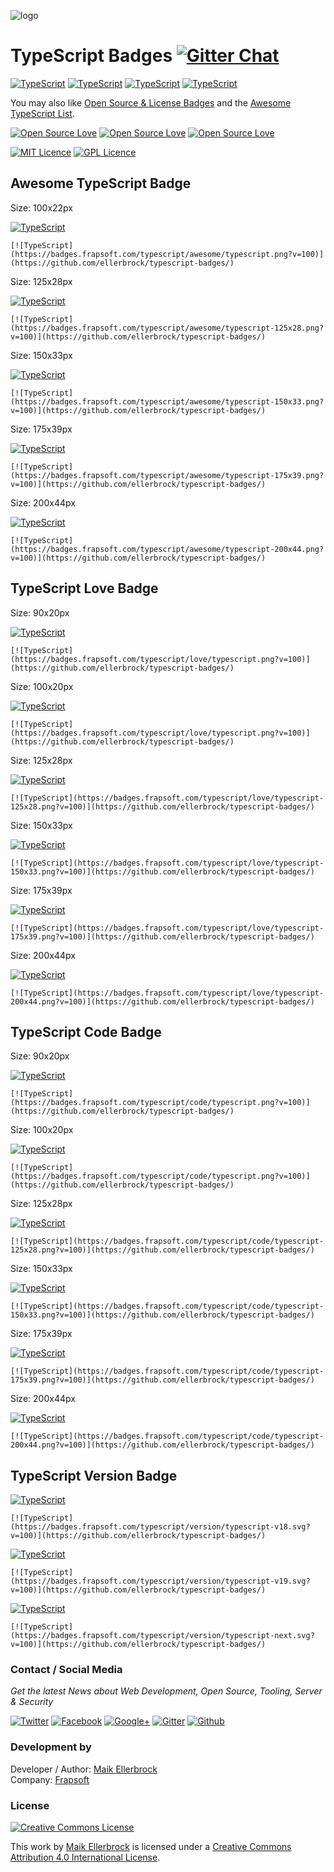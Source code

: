 ![logo](https://github.frapsoft.com/top/awesome-typescript.png?v=100)  

# TypeScript Badges [![Gitter Chat](https://badges.gitter.im/frapsoft/frapsoft.svg?v=100)](https://gitter.im/frapsoft/frapsoft/)  

[![TypeScript](https://badges.frapsoft.com/typescript/awesome/typescript.png?v=100)](https://github.com/ellerbrock/typescript-badges/) [![TypeScript](https://badges.frapsoft.com/typescript/code/typescript.png?v=100)](https://github.com/ellerbrock/typescript-badges/) [![TypeScript](https://badges.frapsoft.com/typescript/love/typescript.png?v=100)](https://github.com/ellerbrock/typescript-badges/) [![TypeScript](https://badges.frapsoft.com/typescript/version/typescript-v19.svg)](https://github.com/ellerbrock/typescript-badges/) 

You may also like [Open Source & License Badges](https://github.com/ellerbrock/typescript-badges/) and the [Awesome TypeScript List](https://github.com/ellerbrock/awesome-typescript).    

[![Open Source Love](https://badges.frapsoft.com/os/v1/open-source.png?v=102)](https://github.com/ellerbrock/open-source-badge/)  [![Open Source Love](https://badges.frapsoft.com/os/v2/open-source.png?v=102)](https://github.com/ellerbrock/open-source-badge/) [![Open Source Love](https://badges.frapsoft.com/os/v3/open-source.png?v=102)](https://github.com/ellerbrock/open-source-badge/)  

[![MIT Licence](https://badges.frapsoft.com/os/mit/mit.png?v=102)](https://opensource.org/licenses/mit-license.php) [![GPL Licence](https://badges.frapsoft.com/os/gpl/gpl.png?v=102)](https://opensource.org/licenses/GPL-3.0/)  


## Awesome TypeScript Badge

Size: 100x22px  

[![TypeScript](https://badges.frapsoft.com/typescript/awesome/typescript.png?v=100)](https://github.com/ellerbrock/open-source-badge/)  

`[![TypeScript](https://badges.frapsoft.com/typescript/awesome/typescript.png?v=100)](https://github.com/ellerbrock/typescript-badges/)`  


Size: 125x28px  

[![TypeScript](https://badges.frapsoft.com/typescript/awesome/typescript-125x28.png?v=100)](https://github.com/ellerbrock/typescript-badges/)  

`[![TypeScript](https://badges.frapsoft.com/typescript/awesome/typescript-125x28.png?v=100)](https://github.com/ellerbrock/typescript-badges/)`  

Size: 150x33px  

[![TypeScript](https://badges.frapsoft.com/typescript/awesome/typescript-150x33.png?v=100)](https://github.com/ellerbrock/typescript-badges/)  

`[![TypeScript](https://badges.frapsoft.com/typescript/awesome/typescript-150x33.png?v=100)](https://github.com/ellerbrock/typescript-badges/)`  

Size: 175x39px  

[![TypeScript](https://badges.frapsoft.com/typescript/awesome/typescript-175x39.png?v=100)](https://github.com/ellerbrock/typescript-badges/)  

`[![TypeScript](https://badges.frapsoft.com/typescript/awesome/typescript-175x39.png?v=100)](https://github.com/ellerbrock/typescript-badges/)`  

Size: 200x44px  

[![TypeScript](https://badges.frapsoft.com/typescript/awesome/typescript-200x44.png?v=100)](https://github.com/ellerbrock/typescript-badges/)  

`[![TypeScript](https://badges.frapsoft.com/typescript/awesome/typescript-200x44.png?v=100)](https://github.com/ellerbrock/typescript-badges/)`  


## TypeScript Love Badge

Size: 90x20px  

[![TypeScript](https://badges.frapsoft.com/typescript/love/typescript.svg?v=100)](https://github.com/ellerbrock/typescript-badges/)  

`[![TypeScript](https://badges.frapsoft.com/typescript/love/typescript.png?v=100)](https://github.com/ellerbrock/typescript-badges/)`  

Size: 100x20px  

[![TypeScript](https://badges.frapsoft.com/typescript/love/typescript.png?v=100)](https://github.com/ellerbrock/typescript-badges/)  

`[![TypeScript](https://badges.frapsoft.com/typescript/love/typescript.png?v=100)](https://github.com/ellerbrock/typescript-badges/)`  


Size: 125x28px  

[![TypeScript](https://badges.frapsoft.com/typescript/love/typescript-125x28.png?v=100)](https://github.com/ellerbrock/typescript-badges/)  

`[![TypeScript](https://badges.frapsoft.com/typescript/love/typescript-125x28.png?v=100)](https://github.com/ellerbrock/typescript-badges/)`  

Size: 150x33px  

[![TypeScript](https://badges.frapsoft.com/typescript/love/typescript-150x33.png?v=100)](https://github.com/ellerbrock/typescript-badges/)  

`[![TypeScript](https://badges.frapsoft.com/typescript/love/typescript-150x33.png?v=100)](https://github.com/ellerbrock/typescript-badges/)`  

Size: 175x39px  

[![TypeScript](https://badges.frapsoft.com/typescript/love/typescript-175x39.png?v=100)](https://github.com/ellerbrock/typescript-badges/)  

`[![TypeScript](https://badges.frapsoft.com/typescript/love/typescript-175x39.png?v=100)](https://github.com/ellerbrock/typescript-badges/)`  

Size: 200x44px  

[![TypeScript](https://badges.frapsoft.com/typescript/love/typescript-200x44.png?v=100)](https://github.com/ellerbrock/typescript-badges/)  

`[![TypeScript](https://badges.frapsoft.com/typescript/love/typescript-200x44.png?v=100)](https://github.com/ellerbrock/typescript-badges/)`  


## TypeScript Code Badge

Size: 90x20px  

[![TypeScript](https://badges.frapsoft.com/typescript/code/typescript.svg?v=100)](https://github.com/ellerbrock/typescript-badges/)  

`[![TypeScript](https://badges.frapsoft.com/typescript/code/typescript.png?v=100)](https://github.com/ellerbrock/typescript-badges/)`  

Size: 100x20px  

[![TypeScript](https://badges.frapsoft.com/typescript/code/typescript.png?v=100)](https://github.com/ellerbrock/typescript-badges/)  

`[![TypeScript](https://badges.frapsoft.com/typescript/code/typescript.png?v=100)](https://github.com/ellerbrock/typescript-badges/)`  


Size: 125x28px  

[![TypeScript](https://badges.frapsoft.com/typescript/code/typescript-125x28.png?v=100)](https://github.com/ellerbrock/typescript-badges/)  

`[![TypeScript](https://badges.frapsoft.com/typescript/code/typescript-125x28.png?v=100)](https://github.com/ellerbrock/typescript-badges/)`  

Size: 150x33px  

[![TypeScript](https://badges.frapsoft.com/typescript/code/typescript-150x33.png?v=100)](https://github.com/ellerbrock/typescript-badges/)  

`[![TypeScript](https://badges.frapsoft.com/typescript/code/typescript-150x33.png?v=100)](https://github.com/ellerbrock/typescript-badges/)`  

Size: 175x39px  

[![TypeScript](https://badges.frapsoft.com/typescript/code/typescript-175x39.png?v=100)](https://github.com/ellerbrock/typescript-badges/)  

`[![TypeScript](https://badges.frapsoft.com/typescript/code/typescript-175x39.png?v=100)](https://github.com/ellerbrock/typescript-badges/)`  

Size: 200x44px  

[![TypeScript](https://badges.frapsoft.com/typescript/code/typescript-200x44.png?v=100)](https://github.com/ellerbrock/typescript-badges/)  

`[![TypeScript](https://badges.frapsoft.com/typescript/code/typescript-200x44.png?v=100)](https://github.com/ellerbrock/typescript-badges/)`  


## TypeScript Version Badge

[![TypeScript](https://badges.frapsoft.com/typescript/version/typescript-v18.svg?v=100)](https://github.com/ellerbrock/typescript-badges/)  

`[![TypeScript](https://badges.frapsoft.com/typescript/version/typescript-v18.svg?v=100)](https://github.com/ellerbrock/typescript-badges/)`  

[![TypeScript](https://badges.frapsoft.com/typescript/version/typescript-v19.svg?v=100)](https://github.com/ellerbrock/typescript-badges/)  

`[![TypeScript](https://badges.frapsoft.com/typescript/version/typescript-v19.svg?v=100)](https://github.com/ellerbrock/typescript-badges/)`  

[![TypeScript](https://badges.frapsoft.com/typescript/version/typescript-next.svg?v=100)](https://github.com/ellerbrock/typescript-badges/)  

`[![TypeScript](https://badges.frapsoft.com/typescript/version/typescript-next.svg?v=100)](https://github.com/ellerbrock/typescript-badges/)`  

### Contact / Social Media

*Get the latest News about Web Development, Open Source, Tooling, Server & Security*

[![Twitter](https://github.frapsoft.com/social/twitter.png)](https://twitter.com/frapsoft/)
[![Facebook](https://github.frapsoft.com/social/facebook.png)](https://www.facebook.com/frapsoft/)
[![Google+](https://github.frapsoft.com/social/google-plus.png)](https://plus.google.com/116540931335841862774)
[![Gitter](https://github.frapsoft.com/social/gitter.png)](https://gitter.im/frapsoft/frapsoft/)
[![Github](https://github.frapsoft.com/social/github.png)](https://github.com/ellerbrock/)

### Development by 

Developer / Author: [Maik Ellerbrock](https://github.com/ellerbrock/)  
Company: [Frapsoft](https://github.com/frapsoft/)


### License 

<a rel="license" href="http://creativecommons.org/licenses/by/4.0/"><img alt="Creative Commons License" style="border-width:0" src="https://i.creativecommons.org/l/by/4.0/88x31.png" /></a><br />

This work by <a xmlns:cc="http://creativecommons.org/ns#" href="https://github.com/ellerbrock/" property="cc:attributionName" rel="cc:attributionURL">Maik Ellerbrock</a> is licensed under a <a rel="license" href="http://creativecommons.org/licenses/by/4.0/">Creative Commons Attribution 4.0 International License</a>.